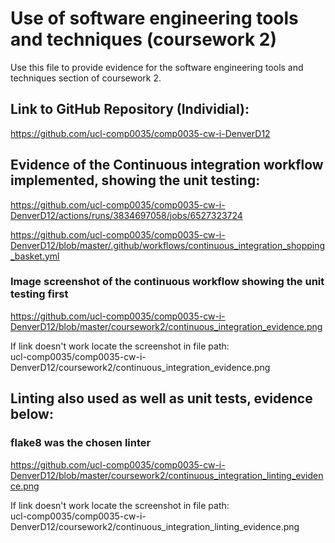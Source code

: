 # Use of software engineering tools and techniques (coursework 2)

Use this file to provide evidence for the software engineering tools and techniques section of coursework 2.

## Link to GitHub Repository **(Individial)**:
https://github.com/ucl-comp0035/comp0035-cw-i-DenverD12

## Evidence of the Continuous integration workflow implemented, showing the unit testing:
https://github.com/ucl-comp0035/comp0035-cw-i-DenverD12/actions/runs/3834697058/jobs/6527323724  

https://github.com/ucl-comp0035/comp0035-cw-i-DenverD12/blob/master/.github/workflows/continuous_integration_shopping_basket.yml 
<br/>

### Image screenshot of the continuous workflow showing the unit testing first
https://github.com/ucl-comp0035/comp0035-cw-i-DenverD12/blob/master/coursework2/continuous_integration_evidence.png  

If link doesn't work locate the screenshot in file path:  
ucl-comp0035/comp0035-cw-i-DenverD12/coursework2/continuous_integration_evidence.png

## Linting also used as well as unit tests, evidence below:
### flake8 was the chosen linter
https://github.com/ucl-comp0035/comp0035-cw-i-DenverD12/blob/master/coursework2/continuous_integration_linting_evidence.png 

If link doesn't work locate the screenshot in file path:  
ucl-comp0035/comp0035-cw-i-DenverD12/coursework2/continuous_integration_linting_evidence.png